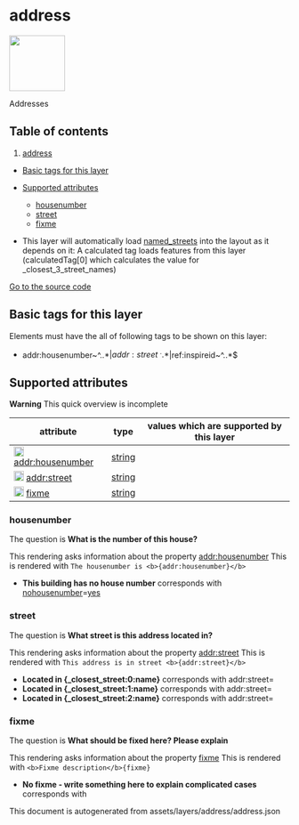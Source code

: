 

 address 
=========



<img src='https://mapcomplete.osm.be/./assets/layers/address/housenumber_blank.svg' height="100px"> 

Addresses




## Table of contents

1. [address](#address)
  - [Basic tags for this layer](#basic-tags-for-this-layer)
  - [Supported attributes](#supported-attributes)
    + [housenumber](#housenumber)
    + [street](#street)
    + [fixme](#fixme)





  - This layer will automatically load  [named_streets](./named_streets.md)  into the layout as it depends on it:  A calculated tag loads features from this layer (calculatedTag[0] which calculates the value for _closest_3_street_names)


[Go to the source code](../assets/layers/address/address.json)



 Basic tags for this layer 
---------------------------



Elements must have the all of following tags to be shown on this layer:



  - addr:housenumber~^..*$|addr:street~^..*$|ref:inspireid~^..*$




 Supported attributes 
----------------------



**Warning** This quick overview is incomplete



attribute | type | values which are supported by this layer
----------- | ------ | ------------------------------------------
[<img src='https://mapcomplete.osm.be/assets/svg/statistics.svg' height='18px'>](https://taginfo.openstreetmap.org/keys/addr:housenumber#values) [addr:housenumber](https://wiki.openstreetmap.org/wiki/Key:addr:housenumber) | [string](../SpecialInputElements.md#string) | 
[<img src='https://mapcomplete.osm.be/assets/svg/statistics.svg' height='18px'>](https://taginfo.openstreetmap.org/keys/addr:street#values) [addr:street](https://wiki.openstreetmap.org/wiki/Key:addr:street) | [string](../SpecialInputElements.md#string) | [](https://wiki.openstreetmap.org/wiki/Tag:addr:street%3D) [](https://wiki.openstreetmap.org/wiki/Tag:addr:street%3D) [](https://wiki.openstreetmap.org/wiki/Tag:addr:street%3D)
[<img src='https://mapcomplete.osm.be/assets/svg/statistics.svg' height='18px'>](https://taginfo.openstreetmap.org/keys/fixme#values) [fixme](https://wiki.openstreetmap.org/wiki/Key:fixme) | [string](../SpecialInputElements.md#string) | [](https://wiki.openstreetmap.org/wiki/Tag:fixme%3D)




### housenumber 



The question is **What is the number of this house?**

This rendering asks information about the property  [addr:housenumber](https://wiki.openstreetmap.org/wiki/Key:addr:housenumber) 
This is rendered with `The housenumber is <b>{addr:housenumber}</b>`



  - **This building has no house number** corresponds with <a href='https://wiki.openstreetmap.org/wiki/Key:nohousenumber' target='_blank'>nohousenumber</a>=<a href='https://wiki.openstreetmap.org/wiki/Tag:nohousenumber%3Dyes' target='_blank'>yes</a>




### street 



The question is **What street is this address located in?**

This rendering asks information about the property  [addr:street](https://wiki.openstreetmap.org/wiki/Key:addr:street) 
This is rendered with `This address is in street <b>{addr:street}</b>`



  - **Located in <b>{_closest_street:0:name}</b>** corresponds with addr:street=
  - **Located in <b>{_closest_street:1:name}</b>** corresponds with addr:street=
  - **Located in <b>{_closest_street:2:name}</b>** corresponds with addr:street=




### fixme 



The question is **What should be fixed here? Please explain**

This rendering asks information about the property  [fixme](https://wiki.openstreetmap.org/wiki/Key:fixme) 
This is rendered with `<b>Fixme description</b>{fixme}`



  - **No fixme - write something here to explain complicated cases** corresponds with 
 

This document is autogenerated from assets/layers/address/address.json